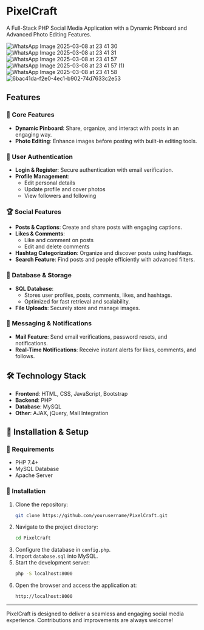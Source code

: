 # PixelCraft

A Full-Stack PHP Social Media Application with a Dynamic Pinboard and Advanced Photo Editing Features.

![WhatsApp Image 2025-03-08 at 23 41 30](https://github.com/user-attachments/assets/18503753-b58d-438a-ba5f-eb858e5418a8)
![WhatsApp Image 2025-03-08 at 23 41 31](https://github.com/user-attachments/assets/05822870-bb77-44f7-b105-84ba4a8b4d86)
![WhatsApp Image 2025-03-08 at 23 41 57](https://github.com/user-attachments/assets/1d29f7b1-dbc7-4999-b99e-981147e088a2)
![WhatsApp Image 2025-03-08 at 23 41 57 (1)](https://github.com/user-attachments/assets/07530cae-c989-4047-913f-455801d49f05)
![WhatsApp Image 2025-03-08 at 23 41 58](https://github.com/user-attachments/assets/01be0771-ad94-4e7f-8162-54403a6502b3)
![6bac41da-f2e0-4ec1-b902-74d7633c2e53](https://github.com/user-attachments/assets/b8680687-b87d-4bf5-b42a-055255503130)

## Features

### 🌟 Core Features
- **Dynamic Pinboard**: Share, organize, and interact with posts in an engaging way.
- **Photo Editing**: Enhance images before posting with built-in editing tools.

### 🔐 User Authentication
- **Login & Register**: Secure authentication with email verification.
- **Profile Management**:
  - Edit personal details
  - Update profile and cover photos
  - View followers and following

### 🏆 Social Features
- **Posts & Captions**: Create and share posts with engaging captions.
- **Likes & Comments**:
  - Like and comment on posts
  - Edit and delete comments
- **Hashtag Categorization**: Organize and discover posts using hashtags.
- **Search Feature**: Find posts and people efficiently with advanced filters.

### 💾 Database & Storage
- **SQL Database**:
  - Stores user profiles, posts, comments, likes, and hashtags.
  - Optimized for fast retrieval and scalability.
- **File Uploads**: Securely store and manage images.

### 📩 Messaging & Notifications
- **Mail Feature**: Send email verifications, password resets, and notifications.
- **Real-Time Notifications**: Receive instant alerts for likes, comments, and follows.

## 🛠 Technology Stack
- **Frontend**: HTML, CSS, JavaScript, Bootstrap
- **Backend**: PHP
- **Database**: MySQL
- **Other**: AJAX, jQuery, Mail Integration

## 🚀 Installation & Setup

### 🔧 Requirements
- PHP 7.4+
- MySQL Database
- Apache Server

### 📌 Installation
1. Clone the repository:
   ```sh
   git clone https://github.com/yourusername/PixelCraft.git
   ```
2. Navigate to the project directory:
   ```sh
   cd PixelCraft
   ```
3. Configure the database in `config.php`.
4. Import `database.sql` into MySQL.
5. Start the development server:
   ```sh
   php -S localhost:8000
   ```
6. Open the browser and access the application at:
   ```sh
   http://localhost:8000
   ```

---

PixelCraft is designed to deliver a seamless and engaging social media experience. Contributions and improvements are always welcome!


